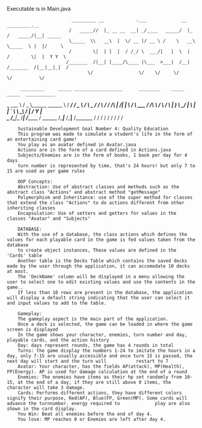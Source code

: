 Executable is in Main.java

                            _________ __            .___             __      _________.__               
                           /   _____//  |_ __ __  __| _/____   _____/  |_   /   _____/|__| _____        
                           \_____  \\   __\  |  \/ __ |/ __ \ /    \   __\  \_____  \ |  |/     \       
                           /        \|  | |  |  / /_/ \  ___/|   |  \  |    /        \|  |  Y Y  \      
                          /_______  /|__| |____/\____ |\___  >___|  /__|   /_______  /|__|__|_|  /      
                                  \/                 \/    \/     \/               \/          \/         

         _________     _____ __________________      ________    _____      _____  ___________
\_   ___ \   /  _  \\______   \______ \    /  _____/   /  _  \    /     \ \_   _____/
/    \  \/  /  /_\  \|       _/|    |  \  /   \  ___  /  /_\  \  /  \ /  \ |    __)_ 
\     \____/    |    \    |   \|    `   \ \    \_\  \/    |    \/    Y    \|        \
 \______  /\____|__  /____|_  /_______  /  \______  /\____|__  /\____|__  /_______  /
        \/         \/       \/        \/          \/         \/         \/        \/ 





         


        Sustainable Development Goal Number 4: Quality Education
        This program was made to simulate a student's life in the form of an entertaining card game!
        You play as an avatar defined in Avatar.java
        Actions are in the form of a card defined in Actions.java
        Subjects/Enemies are in the form of books, 1 book per day for 4 days
        turn number is represented by time, that's 24 hours! but only 7 to 15 are used as per game rules

        OOP Concepts:
        Abstraction: Use of abstract classes and methods such as the abstract class "Actions" and abstract method "getMessage"
        Polymorphism and Inheritance: use of the super method for classes that extend the class "Actions" to do actions different from other inheriting classes
        Encapsulation: Use of setters and getters for values in the classes "Avatar" and "Subjects"

        DATABASE:
        With the use of a database, the class actions which defines the values for each playable card in the game is fed values taken from the database
        to create object instances, These values are defined in the 'Cards' table
        Another table is the Decks Table which contains the saved decks made by the user through the application, it can accomodate 10 decks at most.
        The 'DeckName' column will be displayed in a menu allowing the user to select one to edit existing values and use the contents in the game..
        If less than 10 rows are present in the database, the application will display a default string indicating that the user can select it and input values to add to the table.
        
        Gameplay:
        The gameplay aspect is the main part of the application.
        Once a deck is selected, the game can be loaded in where the game screen is displayed
        In the game shows your character, enemies, turn number and day, playable cards, and the action history
        Day: days represent rounds, the game has 4 rounds in total
        Turns: the game display the numbers 1-24 to imitate the hours in a day, only 7-15 are usually accessible and once turn 15 is passed, the next day will start and the turn will           restart to 7
        Avatar: Your character, has the fields AP(attack), MP(Health), FP(Energy). AP is used for damage calculation at the end of a round
        Enemies: The enemies have items as their hp set randomly from 10-15, at the end of a day, if they are still above 0 items, the character will take 3 damage.
        Cards: Performs different actions, they have different colors signify their purpose, Red(AP), Blue(FP, Green(MP). Some cards will advance the turnnumber. energy required to             play are also shown in the card display.
        You Win: Beat all enemies before the end of day 4.
        You lose: MP reaches 0 or Enemies are left after day 4.
        
